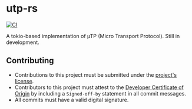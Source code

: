 # utp-rs
[![CI](https://github.com/0xSiO/utp-rs/actions/workflows/ci.yml/badge.svg)](https://github.com/0xSiO/utp-rs/actions/workflows/ci.yml)

A tokio-based implementation of µTP (Micro Transport Protocol). Still in development.

## Contributing

- Contributions to this project must be submitted under the [project's license](./LICENSE).
- Contributors to this project must attest to the [Developer Certificate of Origin](https://developercertificate.org/) by including a `Signed-off-by` statement in all commit messages.
- All commits must have a valid digital signature.
